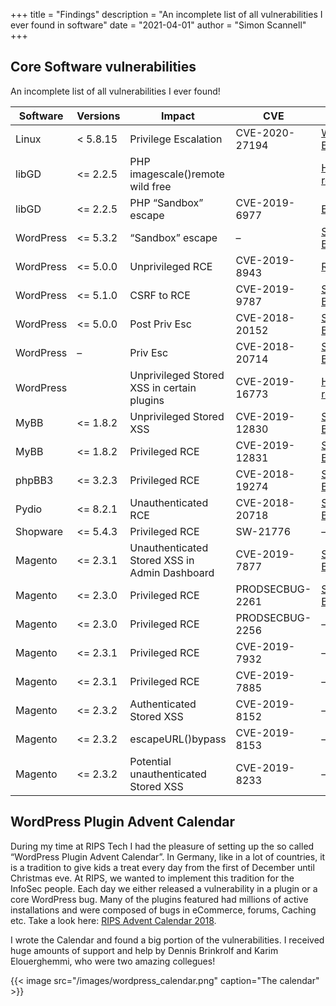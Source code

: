 +++
title = "Findings"
description = "An incomplete list of all vulnerabilities I ever found in software"
date = "2021-04-01"
author = "Simon Scannell"
+++


## Core Software vulnerabilities

An incomplete list of all vulnerabilities I ever found!


|Software|Versions|Impact|CVE|Write-Up|
|--- |--- |--- |--- |--- |
|Linux|< 5.8.15|Privilege Escalation|CVE-2020-27194|[Write Up](https://scannell.io/posts/ebpf-fuzzing/), [Exploit](https://github.com/scannells/exploits/tre/master/CVE-2020-27194)|
|libGD|<= 2.2.5|PHP imagescale()remote wild free||[HackerOne report](https://hackerone.com/reports/478367)|
|libGD|<= 2.2.5|PHP “Sandbox” escape|CVE-2019-6977|[Exploit](https://github.com/scannells/exploits/blob/master/CVE-2019-6977%20imagecolormatch.php)|
|WordPress|<= 5.3.2|“Sandbox” escape|–|[SonarSource Blog](https://blog.sonarsource.com/wordpress-hardening-bypass/)|
|WordPress|<= 5.0.0|Unprivileged RCE|CVE-2019-8943|[RIPS Bog](https://blog.sonarsource.com/wordpress-image-remote-code-execution/)|
|WordPress|<= 5.1.0|CSRF to RCE|CVE-2019-9787|[SonarSource Blog](https://blog.sonarsource.com/wordpress-csrf-to-rce/)|
|WordPress|<= 5.0.0|Post Priv Esc|CVE-2018-20152|[SonarSource Blog](https://blog.sonarsource.com/wordpress-post-type-privilege-escalation/)|
|WordPress|–|Priv Esc|CVE-2018-20714|[SonarSource Blog](https://blog.sonarsource.com/wordpress-design-flaw-leads-to-woocommerce-rce/)|
|WordPress||Unprivileged Stored XSS in certain plugins|CVE-2019-16773|[HackerOne report](https://hackerone.com/reports/509930)|
|MyBB|<= 1.8.2|Unprivileged Stored XSS|CVE-2019-12830|[SonarSource Blog](https://blog.sonarsource.com/mybb-stored-xss-to-rce/)|
|MyBB|<= 1.8.2|Privileged RCE|CVE-2019-12831|[SonarSource Blog](https://blog.sonarsource.com/mybb-stored-xss-to-rce/)|
|phpBB3|<= 3.2.3|Privileged RCE|CVE-2018-19274|[SonarSource Blog](https://blog.sonarsource.com/phpbb3-phar-deserialization-to-remote-code-execution/)|
|Pydio|<= 8.2.1|Unauthenticated RCE|CVE-2018-20718|[SonarSource Blog](https://blog.sonarsource.com/pydio-unauthenticated-remote-code-execution/)|
|Shopware|<= 5.4.3|Privileged RCE|SW-21776|–|
|Magento|<= 2.3.1|Unauthenticated Stored XSS in Admin Dashboard|CVE-2019-7877|[SonarSource Blog](https://blog.sonarsource.com/magento-rce-via-xss/)|
|Magento|<= 2.3.0|Privileged RCE|PRODSECBUG-2261|[SonarSource Blog](https://blog.sonarsource.com/magento-rce-via-xss/)|
|Magento|<= 2.3.0|Privileged RCE|PRODSECBUG-2256|–|
|Magento|<= 2.3.1|Privileged RCE|CVE-2019-7932|–|
|Magento|<= 2.3.1|Privileged RCE|CVE-2019-7885|–|
|Magento|<= 2.3.2|Authenticated Stored XSS|CVE-2019-8152|–|
|Magento|<= 2.3.2|escapeURL()bypass|CVE-2019-8153|–|
|Magento|<= 2.3.2|Potential unauthenticated Stored XSS|CVE-2019-8233|–|


## WordPress Plugin Advent Calendar

During my time at RIPS Tech I had the pleasure of setting up the so called “WordPress Plugin Advent Calendar”. In Germany, like in a lot of countries, it is a tradition to give kids a treat every day from the first of December until Christmas eve. At RIPS, we wanted to implement this tradition for the InfoSec people. Each day we either released a vulnerability in a plugin or a core WordPress bug. Many of the plugins featured had millions of active installations and were composed of bugs in eCommerce, forums, Caching etc. Take a look here: [RIPS Advent Calendar 2018](https://www.ripstech.com/php-security-calendar-2018/).

I wrote the Calendar and found a big portion of the vulnerabilities. I received huge amounts of support and help by Dennis Brinkrolf and Karim Elouerghemmi, who were two amazing collegues!

{{< image src="/images/wordpress_calendar.png" caption="The calendar" >}}


